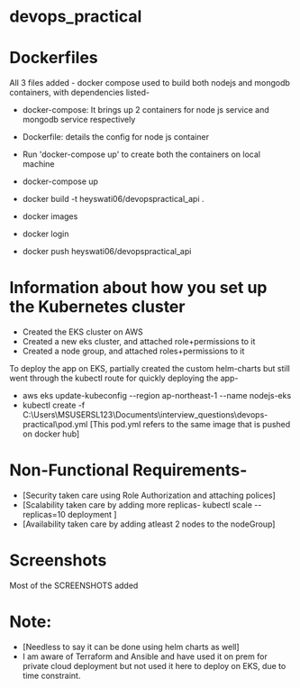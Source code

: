 # devops_practical
Dockerfiles
==========
All 3 files added - docker compose used to build both nodejs and mongodb containers, with dependencies listed-
- docker-compose: It brings up 2 containers for node js service and mongodb service respectively
- Dockerfile: details the config for node js container
- Run 'docker-compose up' to create both the containers on local machine

 - docker-compose up
 - docker build -t heyswati06/devopspractical_api .
 - docker images
 - docker login
 - docker push heyswati06/devopspractical_api

Information about how you set up the Kubernetes cluster
======================================================
- Created the EKS cluster on AWS
- Created a new eks cluster, and attached role+permissions to it
- Created a node group, and attached roles+permissions to it

To deploy the app on EKS,  partially created the custom helm-charts but still went through the kubectl route for quickly deploying the app-
- aws eks update-kubeconfig --region ap-northeast-1 --name nodejs-eks
- kubectl create -f C:\Users\MSUSERSL123\Documents\interview_questions\devops-practical\pod.yml
[This pod.yml refers to the same image that is pushed on docker hub]

Non-Functional Requirements-
===========================

- [Security taken care using Role Authorization and attaching polices]
- [Scalability taken care by adding more replicas-
      kubectl scale --replicas=10 deployment
  ]
- [Availability taken care by adding atleast 2 nodes to the nodeGroup]

Screenshots
===========
Most of the SCREENSHOTS added


Note:
====
- [Needless to say it can be done using helm charts as well]
- I am aware of Terraform and Ansible and have used it on prem for private cloud deployment but not used it here to deploy on EKS, due to time constraint.

